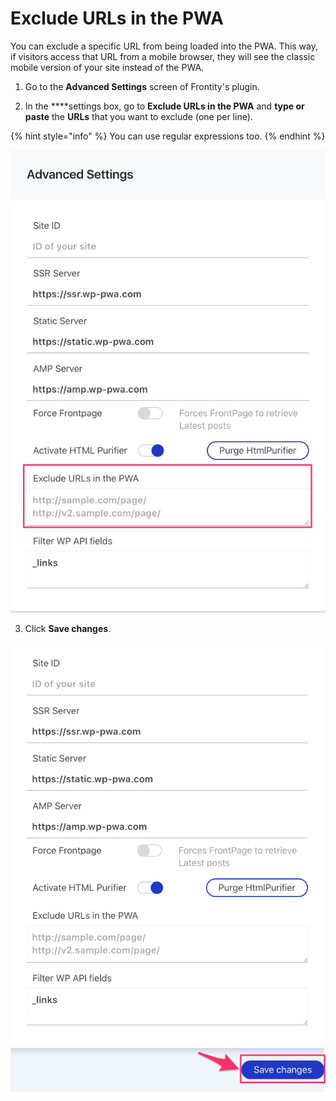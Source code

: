 # Exclude URLs in the PWA

You can exclude a specific URL from being loaded into the PWA. This way, if visitors access that URL from a mobile browser, they will see the classic mobile version of your site instead of the PWA.

1. Go to the **Advanced Settings** screen of Frontity's plugin.

2. In the ****settings box, go to **Exclude URLs in the PWA** and **type or paste** the **URLs** that you want to exclude \(one per line\).

{% hint style="info" %}
You can use regular expressions too.
{% endhint %}

![](../.gitbook/assets/advanced_settings_-_frontity_-_wordpress-3.png)

3. Click **Save changes**. 

![](../.gitbook/assets/advanced_settings_-_frontity_-_wordpress-2%20%281%29.png)

